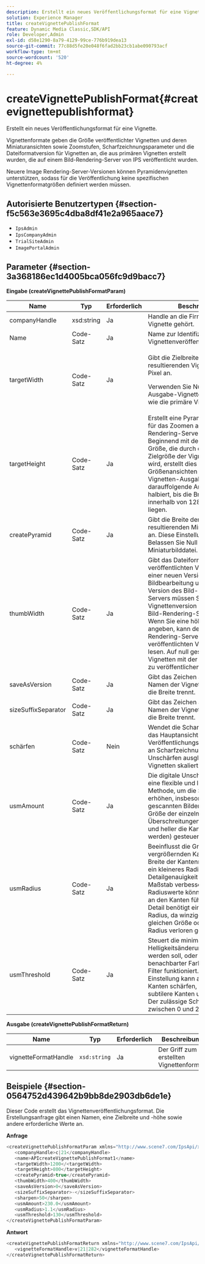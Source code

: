 ```yaml
---
description: Erstellt ein neues Veröffentlichungsformat für eine Vignette.
solution: Experience Manager
title: createVignettePublishFormat
feature: Dynamic Media Classic,SDK/API
role: Developer,Admin
exl-id: d58e1290-8a79-4129-99ce-776b919dea13
source-git-commit: 77c88d5fe20e048f6fad2bb23cb1abe090793acf
workflow-type: tm+mt
source-wordcount: '520'
ht-degree: 4%

---
```


# createVignettePublishFormat{#createvignettepublishformat}

Erstellt ein neues Veröffentlichungsformat für eine Vignette.

Vignettenformate geben die Größe veröffentlichter Vignetten und deren Miniaturansichten sowie Zoomstufen, Scharfzeichnungsparameter und die Dateiformatversion für Vignetten an, die aus primären Vignetten erstellt wurden, die auf einem Bild-Rendering-Server von IPS veröffentlicht wurden.

Neuere Image Rendering-Server-Versionen können Pyramidenvignetten unterstützen, sodass für die Veröffentlichung keine spezifischen Vignettenformatgrößen definiert werden müssen.

## Autorisierte Benutzertypen {#section-f5c563e3695c4dba8df41e2a965aace7}

* `IpsAdmin`
* `IpsCompanyAdmin`
* `TrialSiteAdmin`
* `ImagePortalAdmin`

## Parameter {#section-3a368186ec1d4005bca056fc9d9bacc7}

**Eingabe (createVignettePublishFormatParam)**

<table id="table_4D5B2913FA784EC09190F25223C1A680"> 
 <thead> 
  <tr> 
   <th colname="col1" class="entry"> Name </th> 
   <th colname="col2" class="entry"> Typ </th> 
   <th colname="col3" class="entry"> Erforderlich </th> 
   <th colname="col4" class="entry"> Beschreibung </th> 
  </tr> 
 </thead>
 <tbody> 
  <tr> 
   <td colname="col1"> <span class="codeph"> <span class="varname"> companyHandle</span> </span> </td> 
   <td colname="col2"> <span class="codeph"> xsd:string</span> </td> 
   <td colname="col3"> Ja </td> 
   <td colname="col4"> Handle an die Firma, zu der die Vignette gehört. </td> 
  </tr> 
  <tr> 
   <td colname="col1"> <span class="codeph"> <span class="varname"> Name</span> </span> </td> 
   <td colname="col2"> <span class="codeph"> Code-Satz </span> </td> 
   <td colname="col3"> Ja </td> 
   <td colname="col4"> Name zur Identifizierung des Vignettenveröffentlichungsformats. </td> 
  </tr> 
  <tr> 
   <td colname="col1"> <span class="codeph"> <span class="varname"> targetWidth</span> </span> </td> 
   <td colname="col2"> <span class="codeph"> Code-Satz </span> </td> 
   <td colname="col3"> Ja </td> 
   <td colname="col4"> <p>Gibt die Zielbreite der resultierenden Vignettenansicht in Pixel an. </p> <p>Verwenden Sie Null, damit die Ausgabe-Vignette dieselbe Größe wie die primäre Vignette hat. </p> </td> 
  </tr> 
  <tr> 
   <td colname="col1"> <span class="codeph"> <span class="varname"> targetHeight</span> </span> </td> 
   <td colname="col2"> <span class="codeph"> Code-Satz </span> </td> 
   <td colname="col3"> Ja </td> 
   <td colname="col4"> Erstellt eine Pyramidenvignette, die für das Zoomen auf dem Bild-Rendering-Server optimiert ist. Beginnend mit der maximalen Größe, die durch die Felder Zielgröße der Vignette festgelegt wird, erstellt dies mehrere Größenansichten in einer einzigen Vignetten-Ausgabedatei. Jede darauffolgende Ansichtsgröße wird halbiert, bis die Breite und Höhe innerhalb von 128x128 Pixeln liegen. </td> 
  </tr> 
  <tr> 
   <td colname="col1"> <span class="codeph"> <span class="varname"> createPyramid</span> </span> </td> 
   <td colname="col2"> <span class="codeph"> Code-Satz </span> </td> 
   <td colname="col3"> Ja </td> 
   <td colname="col4"> Gibt die Breite der einzelnen resultierenden Miniaturen in Pixel an. Diese Einstellung ist optional. Belassen Sie Null für keine Miniaturbilddatei. </td> 
  </tr> 
  <tr> 
   <td colname="col1"> <span class="codeph"> <span class="varname"> thumbWidth</span> </span> </td> 
   <td colname="col2"> <span class="codeph"> Code-Satz </span> </td> 
   <td colname="col3"> Ja </td> 
   <td colname="col4"> Gibt das Dateiformat für die veröffentlichten Vignetten an. Bei einer neuen Version der Bildbearbeitung und einer älteren Version des Bild-Rendering-Servers müssen Sie eine Vignettenversion angeben, die Ihr Bild-Rendering-Server lesen kann. Wenn Sie eine höhere Version angeben, kann der Bild-Rendering-Server die veröffentlichten Vignetten nicht lesen. Auf null gesetzt, um Vignetten mit der neuesten Version zu veröffentlichen. </td> 
  </tr> 
  <tr> 
   <td colname="col1"> <span class="codeph"> <span class="varname"> saveAsVersion</span> </span> </td> 
   <td colname="col2"> <span class="codeph"> Code-Satz </span> </td> 
   <td colname="col3"> Ja </td> 
   <td colname="col4"> Gibt das Zeichen an, das den Namen der Vignette vom Suffix für die Breite trennt. </td> 
  </tr> 
  <tr> 
   <td colname="col1"> <span class="codeph"> <span class="varname"> sizeSuffixSeparator</span> </span> </td> 
   <td colname="col2"> <span class="codeph"> Code-Satz </span> </td> 
   <td colname="col3"> Ja </td> 
   <td colname="col4"> Gibt das Zeichen an, das den Namen der Vignette vom Suffix für die Breite trennt. </td> 
  </tr> 
  <tr> 
   <td colname="col1"> <span class="codeph"> <span class="varname"> schärfen</span> </span> </td> 
   <td colname="col2"> <span class="codeph"> Code-Satz </span> </td> 
   <td colname="col3"> Nein </td> 
   <td colname="col4"> Wendet die Scharfzeichnung auf das Hauptansichtsbild für jede Veröffentlichungs-Vignettengröße an Scharfzeichnung kann Unschärfen ausgleichen, wenn die Vignetten skaliert werden. </td> 
  </tr> 
  <tr> 
   <td colname="col1"> <span class="codeph"> <span class="varname"> usmAmount</span> </span> </td> 
   <td colname="col2"> <span class="codeph"> Code-Satz </span> </td> 
   <td colname="col3"> Ja </td> 
   <td colname="col4"> Die digitale Unschärfemaske ist eine flexible und leistungsstarke Methode, um die Schärfe zu erhöhen, insbesondere bei gescannten Bildern. Damit wird die Größe der einzelnen Überschreitungen (wie viel dunkler und heller die Kantenränder werden) gesteuert. </td> 
  </tr> 
  <tr> 
   <td colname="col1"> <span class="codeph"> <span class="varname"> usmRadius</span> </span> </td> 
   <td colname="col2"> <span class="codeph"> Code-Satz </span> </td> 
   <td colname="col3"> Ja </td> 
   <td colname="col4"> Beeinflusst die Größe der zu vergrößernden Kanten oder die Breite der Kantenränder, sodass ein kleineres Radium die Detailgenauigkeit in kleinerem Maßstab verbessert. Höhere Radiuswerte können zu Lichthöfen an den Kanten führen. Feines Detail benötigt einen kleineren Radius, da winziges Detail der gleichen Größe oder kleiner als der Radius verloren geht. </td> 
  </tr> 
  <tr> 
   <td colname="col1"> <span class="codeph"> <span class="varname"> usmThreshold</span> </span> </td> 
   <td colname="col2"> <span class="codeph"> Code-Satz </span> </td> 
   <td colname="col3"> Ja </td> 
   <td colname="col4"> Steuert die minimale Helligkeitsänderung, die geschärft werden soll, oder den Abstand benachbarter Farbwerte, bevor der Filter funktioniert. Diese Einstellung kann ausgeprägtere Kanten schärfen, während subtilere Kanten unberührt bleiben. Der zulässige Schwellenwert liegt zwischen 0 und 255. </td> 
  </tr> 
 </tbody> 
</table>

**Ausgabe (createVignettePublishFormatReturn)**

| Name | Typ | Erforderlich | Beschreibung |
|---|---|---|---|
| vignetteFormatHandle | `xsd:string` | Ja | Der Griff zum erstellten Vignettenformat. |

## Beispiele {#section-0564752d439642b9bb8de2903db6de1e}

Dieser Code erstellt das Vignettenveröffentlichungsformat. Die Erstellungsanfrage gibt einen Namen, eine Zielbreite und -höhe sowie andere erforderliche Werte an.

**Anfrage**

```java
<createVignettePublishFormatParam xmlns="http://www.scene7.com/IpsApi/xsd/2008-01-15">
   <companyHandle>c|21</companyHandle>
   <name>APIcreateVignettePublishFormat1</name>
   <targetWidth>1200</<targetWidth>
   <targetHeight>800</targetHeight>
   <createPyramid>true</createPyramid>
   <thumbWidth>400</thumbWidth>
   <saveAsVersion>0</saveAsVersion>
   <sizeSuffixSeparator>-</sizeSuffixSeparator>
   <sharpen>50</sharpen>
   <usmAmount>230.0</usmAmount>
   <usmRadius>1.1</usmRadius>
   <usmThreshold>130</usmThreshold>
</createVignettePublishFormatParam>
```

**Antwort**

```java
<createVignettePublishFormatReturn xmlns="http://www.scene7.com/IpsApi/xsd/2008-01-15">
   <vignetteFormatHandle>v|21|282</vignetteFormatHandle>
</createVignettePublishFormatReturn>
```
